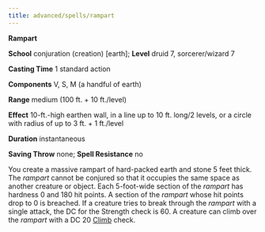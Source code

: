 ```yaml
---
title: advanced/spells/rampart
---
```

 **Rampart**

**School** conjuration (creation) [earth]; **Level** druid 7, sorcerer/wizard 7

**Casting Time** 1 standard action

**Components** V, S, M (a handful of earth)

**Range** medium (100 ft. + 10 ft./level)

**Effect** 10-ft.-high earthen wall, in a line up to 10 ft. long/2 levels, or a circle with radius of up to 3 ft. + 1 ft./level

**Duration** instantaneous

**Saving Throw** none; **Spell Resistance** no

You create a massive rampart of hard-packed earth and stone 5 feet thick. The _rampart_ cannot be conjured so that it occupies the same space as another creature or object. Each 5-foot-wide section of the _rampart_ has hardness 0 and 180 hit points. A section of the _rampart_ whose hit points drop to 0 is breached. If a creature tries to break through the _rampart_ with a single attack, the DC for the Strength check is 60. A creature can climb over the _rampart_ with a DC 20 [Climb](../../skills/climb#_climb) check.


